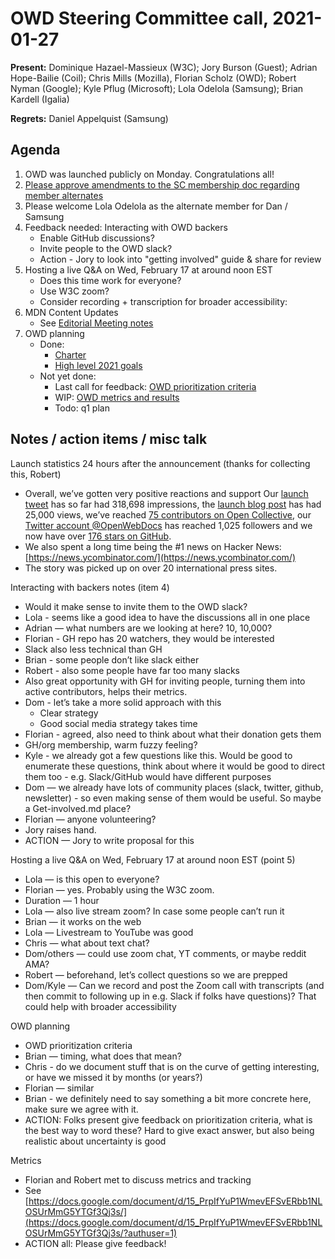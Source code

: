 # OWD Steering Committee call, 2021-01-27

**Present:** Dominique Hazael-Massieux (W3C); Jory Burson (Guest); Adrian Hope-Bailie (Coil); Chris Mills (Mozilla), Florian Scholz (OWD); Robert Nyman (Google); Kyle Pflug (Microsoft); Lola Odelola (Samsung); Brian Kardell (Igalia)

**Regrets:** Daniel Appelquist (Samsung)

## Agenda

1. OWD was launched publicly on Monday. Congratulations all!
2. [Please approve amendments to the SC membership doc regarding member alternates](https://github.com/openwebdocs/project/pull/14)
3. Please welcome Lola Odelola as the alternate member for Dan / Samsung
4. Feedback needed: Interacting with OWD backers
    - Enable GitHub discussions?
    - Invite people to the OWD slack?
    - Action - Jory to look into "getting involved" guide & share for review
5. Hosting a live Q&A on Wed, February 17 at around noon EST
    - Does this time work for everyone?
    - Use W3C zoom?
    - Consider recording + transcription for broader accessibility: 
6. MDN Content Updates
    - See [Editorial Meeting notes](https://docs.google.com/document/d/1ANeo9ZlQMLPrX_4xsQXkItEnXCAOJYoVQQrZqLQEKlI/edit#)
7. OWD planning
    - Done:
        - [Charter](https://github.com/openwebdocs/project/blob/main/charter.md) 
        - [High level 2021 goals](https://github.com/openwebdocs/project/blob/main/2021-goals.md)
    - Not yet done:
        - Last call for feedback: [OWD prioritization criteria](https://docs.google.com/document/d/1krXAMz4_74MVZytvP8z_KoidX7GeRgx0PbHDULhxzUY/edit#)
        - WIP: [OWD metrics and results](https://docs.google.com/document/d/15_PrpIfYuP1WmevEFSvERbb1NLOSUrMmG5YTGf3Qj3s/edit#heading=h.dw0dfymc0biv)
        - Todo: q1 plan

## Notes / action items / misc talk

Launch statistics 24 hours after the announcement (thanks for collecting this, Robert)
  * Overall, we’ve gotten very positive reactions and support Our [launch tweet](https://twitter.com/OpenWebDocs/status/1353748877111918593) has so far had 318,698 impressions, the [launch blog post](https://opencollective.com/open-web-docs/updates/introducing-open-web-docs) has had 25,000 views, we’ve reached [75 contributors on Open Collective](https://opencollective.com/open-web-docs), our [Twitter account @OpenWebDocs](https://twitter.com/OpenWebDocs) has reached 1,025 followers and we now have over [176 stars on GitHub](https://github.com/openwebdocs/project).
  * We also spent a long time being the #1 news on Hacker News: [https://news.ycombinator.com/](https://news.ycombinator.com/)
  * The story was picked up on over 20 international press sites.

Interacting with backers notes (item 4)
  * Would it make sense to invite them to the OWD slack?
  * Lola - seems like a good idea to have the discussions all in one place
  * Adrian — what numbers are we looking at here? 10, 10,000?
  * Florian - GH repo has 20 watchers, they would be interested
  * Slack also less technical than GH
  * Brian - some people don’t like slack either
  * Robert - also some people have far too many slacks
  * Also great opportunity with GH for inviting people, turning them into active contributors, helps their metrics.
  * Dom - let’s take a more solid approach with this
    * Clear strategy
    * Good social media strategy takes time
  * Florian - agreed, also need to think about what their donation gets them
  * GH/org membership, warm fuzzy feeling?
  * Kyle - we already got a few questions like this. Would be good to enumerate these questions, think about where it would be good to direct them too - e.g. Slack/GitHub would have different purposes
  * Dom — we already have lots of community places (slack, twitter, github, newsletter) - so even making sense of them would be useful. So maybe a Get-involved.md place?
  * Florian — anyone volunteering?
  * Jory raises hand.
  * ACTION — Jory to write proposal for this

Hosting a live Q&A on Wed, February 17 at around noon EST (point 5)
  * Lola — is this open to everyone?
  * Florian — yes. Probably using the W3C zoom.
  * Duration — 1 hour
  * Lola — also live stream zoom? In case some people can’t run it
  * Brian — it works on the web
  * Lola — Livestream to YouTube was good
  * Chris — what about text chat?
  * Dom/others — could use zoom chat, YT comments, or maybe reddit AMA?
  * Robert — beforehand, let’s collect questions so we are prepped
  * Dom/Kyle — Can we record and post the Zoom call with transcripts (and then commit to following up in e.g. Slack if folks have questions)? That could help with broader accessibility

OWD planning
  * OWD prioritization criteria
  * Brian — timing, what does that mean?
  * Chris - do we document stuff that is on the curve of getting interesting, or have we missed it by months (or years?)
  * Florian — similar
  * Brian - we definitely need to say something a bit more concrete here, make sure we agree with it.
  * ACTION: Folks present give feedback on prioritization criteria, what is the best way to word these? Hard to give exact answer, but also being realistic about uncertainty is good

Metrics
  * Florian and Robert met to discuss metrics and tracking
  * See [https://docs.google.com/document/d/15_PrpIfYuP1WmevEFSvERbb1NLOSUrMmG5YTGf3Qj3s/](https://docs.google.com/document/d/15_PrpIfYuP1WmevEFSvERbb1NLOSUrMmG5YTGf3Qj3s/?authuser=1)
  * ACTION all: Please give feedback!